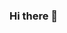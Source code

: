 ### Hi there 👋

<!--
**bmmakau/bmmakau** is a ✨ _special_ ✨ repository because its `README.md` (this file) appears on your GitHub profile.

Here are some ideas to get you started:

- 🔭 I’m currently working on ...
- 🌱 I’m currently learning a lot of stuff. MERN Stack, Python.
- 👯 I’m looking to collaborate on ...
- 🤔 I’m looking for help with ...
- 💬 Ask me about PHP, JS.
- 📫 How to reach me: bmmakau74@gmail.com
- 😄 Pronouns: ...
- ⚡ Fun fact: ...
-->
